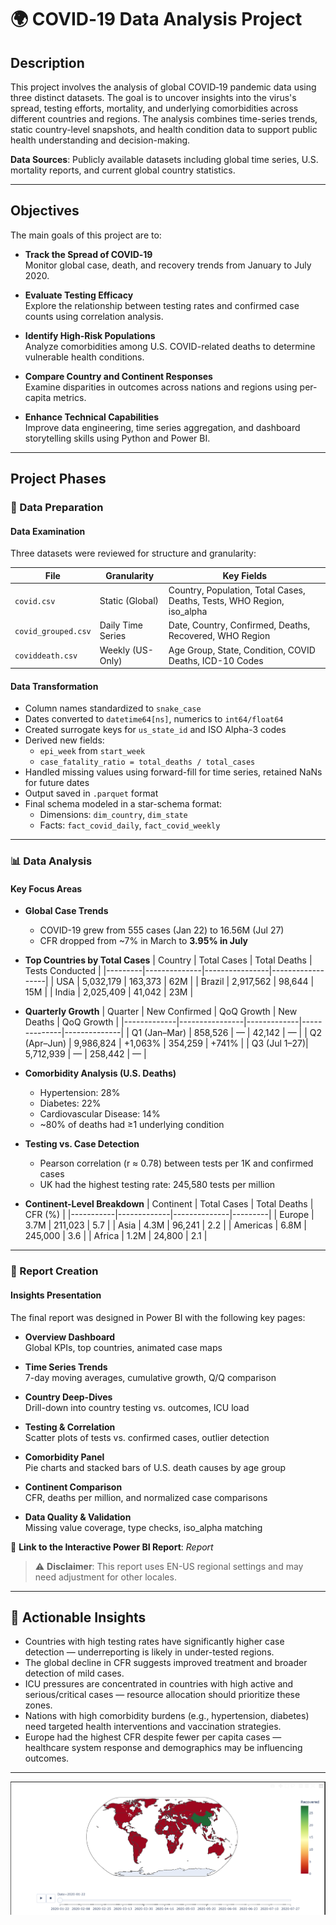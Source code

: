 # 🌍 COVID‑19 Data Analysis Project

## Description
This project involves the analysis of global COVID‑19 pandemic data using three distinct datasets. The goal is to uncover insights into the virus's spread, testing efforts, mortality, and underlying comorbidities across different countries and regions. The analysis combines time-series trends, static country-level snapshots, and health condition data to support public health understanding and decision-making.

**Data Sources**: Publicly available datasets including global time series, U.S. mortality reports, and current global country statistics.

---

## Objectives

The main goals of this project are to:

- **Track the Spread of COVID‑19**  
  Monitor global case, death, and recovery trends from January to July 2020.

- **Evaluate Testing Efficacy**  
  Explore the relationship between testing rates and confirmed case counts using correlation analysis.

- **Identify High-Risk Populations**  
  Analyze comorbidities among U.S. COVID-related deaths to determine vulnerable health conditions.

- **Compare Country and Continent Responses**  
  Examine disparities in outcomes across nations and regions using per-capita metrics.

- **Enhance Technical Capabilities**  
  Improve data engineering, time series aggregation, and dashboard storytelling skills using Python and Power BI.

---

## Project Phases

### 🧹 Data Preparation

#### Data Examination
Three datasets were reviewed for structure and granularity:

| File               | Granularity         | Key Fields                                                                 |
|--------------------|---------------------|-----------------------------------------------------------------------------|
| `covid.csv`        | Static (Global)     | Country, Population, Total Cases, Deaths, Tests, WHO Region, iso_alpha     |
| `covid_grouped.csv`| Daily Time Series   | Date, Country, Confirmed, Deaths, Recovered, WHO Region                    |
| `coviddeath.csv`   | Weekly (US-Only)    | Age Group, State, Condition, COVID Deaths, ICD-10 Codes                    |

#### Data Transformation
- Column names standardized to `snake_case`
- Dates converted to `datetime64[ns]`, numerics to `int64/float64`
- Created surrogate keys for `us_state_id` and ISO Alpha-3 codes
- Derived new fields:
  - `epi_week` from `start_week`
  - `case_fatality_ratio = total_deaths / total_cases`
- Handled missing values using forward-fill for time series, retained NaNs for future dates
- Output saved in `.parquet` format
- Final schema modeled in a star-schema format:
  - Dimensions: `dim_country`, `dim_state`
  - Facts: `fact_covid_daily`, `fact_covid_weekly`

---

### 📊 Data Analysis

#### Key Focus Areas

- **Global Case Trends**
  - COVID-19 grew from 555 cases (Jan 22) to 16.56M (Jul 27)
  - CFR dropped from ~7% in March to **3.95% in July**

- **Top Countries by Total Cases**
  | Country | Total Cases | Total Deaths | Tests Conducted |
  |---------|--------------|----------------|------------------|
  | USA     | 5,032,179    | 163,373        | 62M              |
  | Brazil  | 2,917,562    | 98,644         | 15M              |
  | India   | 2,025,409    | 41,042         | 23M              |

- **Quarterly Growth**
  | Quarter     | New Confirmed | QoQ Growth | New Deaths | QoQ Growth |
  |-------------|----------------|-------------|--------------|--------------|
  | Q1 (Jan–Mar) | 858,526        | —           | 42,142       | —           |
  | Q2 (Apr–Jun) | 9,986,824      | +1,063%     | 354,259      | +741%       |
  | Q3 (Jul 1–27)| 5,712,939      | —           | 258,442      | —           |

- **Comorbidity Analysis (U.S. Deaths)**
  - Hypertension: 28%
  - Diabetes: 22%
  - Cardiovascular Disease: 14%
  - ~80% of deaths had ≥1 underlying condition

- **Testing vs. Case Detection**
  - Pearson correlation (r ≈ 0.78) between tests per 1K and confirmed cases
  - UK had the highest testing rate: 245,580 tests per million

- **Continent-Level Breakdown**
  | Continent | Total Cases | Total Deaths | CFR (%) |
  |-----------|-------------|--------------|---------|
  | Europe    | 3.7M        | 211,023      | 5.7     |
  | Asia      | 4.3M        | 96,241       | 2.2     |
  | Americas  | 6.8M        | 245,000      | 3.6     |
  | Africa    | 1.2M        | 24,800       | 2.1     |

---

### 📑 Report Creation

#### Insights Presentation
The final report was designed in Power BI with the following key pages:

- **Overview Dashboard**  
  Global KPIs, top countries, animated case maps

- **Time Series Trends**  
  7-day moving averages, cumulative growth, Q/Q comparison

- **Country Deep-Dives**  
  Drill-down into country testing vs. outcomes, ICU load

- **Testing & Correlation**  
  Scatter plots of tests vs. confirmed cases, outlier detection

- **Comorbidity Panel**  
  Pie charts and stacked bars of U.S. death causes by age group

- **Continent Comparison**  
  CFR, deaths per million, and normalized case comparisons

- **Data Quality & Validation**  
  Missing value coverage, type checks, iso_alpha matching

📎 **Link to the Interactive Power BI Report**: *Report*

> ⚠️ **Disclaimer**: This report uses EN-US regional settings and may need adjustment for other locales.

---

## 🎯 Actionable Insights

- Countries with high testing rates have significantly higher case detection — underreporting is likely in under-tested regions.
- The global decline in CFR suggests improved treatment and broader detection of mild cases.
- ICU pressures are concentrated in countries with high active and serious/critical cases — resource allocation should prioritize these zones.
- Nations with high comorbidity burdens (e.g., hypertension, diabetes) need targeted health interventions and vaccination strategies.
- Europe had the highest CFR despite fewer per capita cases — healthcare system response and demographics may be influencing outcomes.

---
![Data](image/covid18.png)
